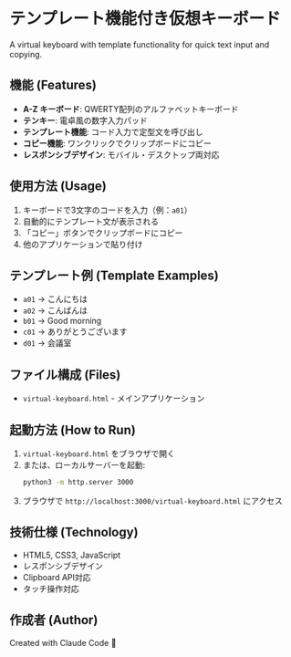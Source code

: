 # テンプレート機能付き仮想キーボード

A virtual keyboard with template functionality for quick text input and copying.

## 機能 (Features)

- **A-Z キーボード**: QWERTY配列のアルファベットキーボード
- **テンキー**: 電卓風の数字入力パッド
- **テンプレート機能**: コード入力で定型文を呼び出し
- **コピー機能**: ワンクリックでクリップボードにコピー
- **レスポンシブデザイン**: モバイル・デスクトップ両対応

## 使用方法 (Usage)

1. キーボードで3文字のコードを入力（例：`a01`）
2. 自動的にテンプレート文が表示される
3. 「コピー」ボタンでクリップボードにコピー
4. 他のアプリケーションで貼り付け

## テンプレート例 (Template Examples)

- `a01` → こんにちは
- `a02` → こんばんは
- `b01` → Good morning
- `c01` → ありがとうございます
- `d01` → 会議室

## ファイル構成 (Files)

- `virtual-keyboard.html` - メインアプリケーション

## 起動方法 (How to Run)

1. `virtual-keyboard.html` をブラウザで開く
2. または、ローカルサーバーを起動:
   ```bash
   python3 -m http.server 3000
   ```
3. ブラウザで `http://localhost:3000/virtual-keyboard.html` にアクセス

## 技術仕様 (Technology)

- HTML5, CSS3, JavaScript
- レスポンシブデザイン
- Clipboard API対応
- タッチ操作対応

## 作成者 (Author)

Created with Claude Code 🤖